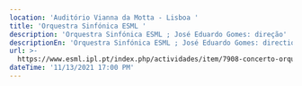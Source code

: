 ```yaml
---
location: 'Auditório Vianna da Motta - Lisboa '
title: 'Orquestra Sinfónica ESML '
description: 'Orquestra Sinfónica ESML ; José Eduardo Gomes: direção'
descriptionEn: 'Orquestra Sinfónica ESML ; José Eduardo Gomes: direction '
url: >-
  https://www.esml.ipl.pt/index.php/actividades/item/7908-concerto-orquestra-de-sinfonica-esml
dateTime: '11/13/2021 17:00 PM'
---
```


